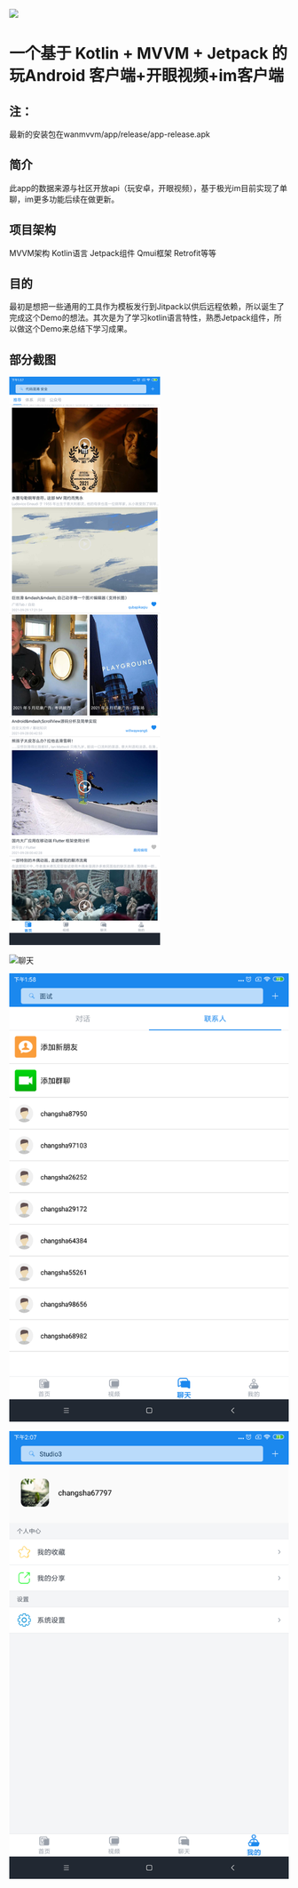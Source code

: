 [![](https://jitpack.io/v/zxy-hunan/wanmvvm.svg)](https://jitpack.io/#zxy-hunan/wanmvvm)

一个基于 Kotlin + MVVM + Jetpack 的 玩Android 客户端+开眼视频+im客户端
====  

注：
-------  
最新的安装包在wanmvvm/app/release/app-release.apk

简介
-------  
此app的数据来源与社区开放api（玩安卓，开眼视频），基于极光im目前实现了单聊，im更多功能后续在做更新。

项目架构
-------  
MVVM架构
Kotlin语言
Jetpack组件
Qmui框架
Retrofit等等

目的
-------  
最初是想把一些通用的工具作为模板发行到Jitpack以供后远程依赖，所以诞生了完成这个Demo的想法。其次是为了学习kotlin语言特性，熟悉Jetpack组件，所以做这个Demo来总结下学习成果。

部分截图
-------  

![首页](https://github.com/zxy-hunan/wanmvvm/blob/master/Screenshot_2021-10-06-13-57-00-326_com.zyx_hunan.wanmvvm.png)

![聊天](https://github.com/zxy-hunan/wanmvvm/blob/master/Screenshot_2021-10-06-13-58-30-675_com.zyx_hunan.wanmvvm.png)

![联系人](https://github.com/zxy-hunan/wanmvvm/blob/master/Screenshot_2021-10-06-13-58-51-465_com.zyx_hunan.wanmvvm.png)

![我的](https://github.com/zxy-hunan/wanmvvm/blob/master/Screenshot_2021-10-06-14-07-08-149_com.zyx_hunan.wanmvvm.png)




